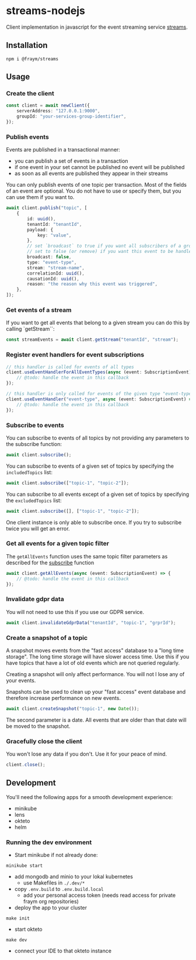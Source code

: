 # streams-nodejs

Client implementation in javascript for the event streaming service [streams](https://github.com/fraym/streams).

## Installation

```shell
npm i @fraym/streams
```

## Usage

### Create the client

```typescript
const client = await newClient({
    serverAddress: "127.0.0.1:9000",
    groupId: "your-services-group-identifier",
});
```

### Publish events

Events are published in a transactional manner:

-   you can publish a set of events in a transaction
-   if one event in your set cannot be published no event will be published
-   as soon as all events are published they appear in their streams

You can only publish events of one topic per transaction.
Most of the fields of an event are optional. You do not have to use or specify them, but you can use them if you want to.

```typescript
await client.publish("topic", [
    {
        id: uuid(),
        tenantId: "tenantId",
        payload: {
            key: "value",
        },
        // set `broadcast` to true if you want all subscribers of a group to process the event.
        // set to false (or remove) if you want this event to be handled only once by a group of subscribers.
        broadcast: false,
        type: "event-type",
        stream: "stream-name",
        correlationId: uuid(),
        causationId: uuid(),
        reason: "the reason why this event was triggered",
    },
]);
```

### Get events of a stream

If you want to get all events that belong to a given stream you can do this by calling `getStream``:

```typescript
const streamEvents = await client.getStream("tenantId", "stream");
```

### Register event handlers for event subscriptions

```typescript
// this handler is called for events of all types
client.useEventHandlerForAllEventTypes(async (event: SubscriptionEvent) => {
    // @todo: handle the event in this callback
});

// this handler is only called for events of the given type "event-type"
client.useEventHandler("event-type", async (event: SubscriptionEvent) => {
    // @todo: handle the event in this callback
});
```

### Subscribe to events

You can subscribe to events of all topics by not providing any parameters to the subscribe function:

```typescript
await client.subscribe();
```

You can subscribe to events of a given set of topics by specifying the `includedTopics` list:

```typescript
await client.subscribe(["topic-1", "topic-2"]);
```

You can subscribe to all events except of a given set of topics by specifying the `excludedTopics` list:

```typescript
await client.subscribe([], ["topic-1", "topic-2"]);
```

One client instance is only able to subscribe once. If you try to subscribe twice you will get an error.

### Get all events for a given topic filter

The `getAllEvents` function uses the same topic filter parameters as described for the [subscribe](#subscribe-to-events) function

```typescript
await client.getAllEvents(async (event: SubscriptionEvent) => {
    // @todo: handle the event in this callback
});
```

### Invalidate gdpr data

You will not need to use this if you use our GDPR service.

```typescript
await client.invalidateGdprData("tenantId", "topic-1", "grprId");
```

### Create a snapshot of a topic

A snapshot moves events from the "fast access" database to a "long time storage".
The long time storage will have slower access time.
Use this if you have topics that have a lot of old events which are not queried regularly.

Creating a snapshot will only affect performance. You will not l lose any of your events.

Snapshots can be used to clean up your "fast access" event database and therefore increase performance on new events.

```typescript
await client.createSnapshot("topic-1", new Date());
```

The second parameter is a date. All events that are older than that date will be moved to the snapshot.

### Gracefully close the client

You won't lose any data if you don't. Use it for your peace of mind.

```typescript
client.close();
```

## Development

You'll need the following apps for a smooth development experience:

-   minikube
-   lens
-   okteto
-   helm

### Running the dev environment

-   Start minikube if not already done:

```shell
minikube start
```

-   add mongodb and minio to your lokal kubernetes
    -   use Makefiles in `./.dev/*`
-   copy `.env.build` to `.env.build.local`
    -   add your personal access token (needs read access for private fraym org repositories)
-   deploy the app to your cluster

```
make init
```

-   start okteto

```
make dev
```

-   connect your IDE to that okteto instance
